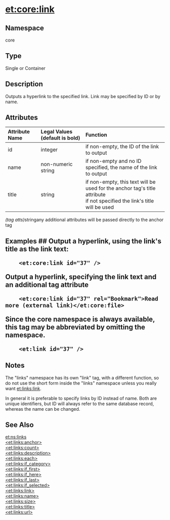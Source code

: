 # <et:core:link> #

## Namespace ##
core

## Type ##
Single or Container

## Description ##
Outputs a hyperlink to the specified link. Link may be specified by ID or by name.

## Attributes ##
|Attribute Name|Legal Values (default is **bold**)|Function|
|:-------------|:---------------------------------|:-------|
|id|integer|if non-empty, the ID of the link to output|
|name|non-numeric string|if non-empty and no ID specified, the name of the link to output|
|title|string|if non-empty, this text will be used for the anchor tag's title attribute<br>if not specified the link's title will be used<br>
<tr><td><i>(tag atts)</i></td><td>string</td><td>any additional attributes will be passed directly to the anchor tag</td></tr></tbody></table>


<h2>Examples ##
Output a hyperlink, using the link's title as the link text:

```
	<et:core:link id="37" />
```

Output a hyperlink, specifying the link text and an additional tag attribute

```
	<et:core:link id="37" rel="Bookmark">Read more (external link)</et:core:file>
```

Since the core namespace is always available, this tag may be abbreviated by omitting the namespace.

```
	<et:link id="37" />
```

## Notes ##

The "links" namespace has its own "link" tag, with a different function, so do not use the short form inside the "links" namespace unless you really want <et:links:link>.

In general it is preferable to specify links by ID instead of name. Both are unique identifiers, but ID will always refer to the same database record, whereas the name can be changed.

## See Also ##
[<et:ns:links>](ETNSLinks.md)<br>
<a href='ETLinksAnchor.md'>&lt;et:links:anchor&gt;</a><br>
<a href='ETLinksCount.md'>&lt;et:links:count&gt;</a><br>
<a href='ETLinkssescription.md'>&lt;et:links:description&gt;</a><br>
<a href='ETLinksEach.md'>&lt;et:links:each&gt;</a><br>
<a href='ETLinksIfCategory.md'>&lt;et:links:if_category&gt;</a><br>
<a href='ETLinksIfFirst.md'>&lt;et:links:if_first&gt;</a><br>
<a href='ETLinksIfHere.md'>&lt;et:links:if_here&gt;</a><br>
<a href='ETLinksIfLast.md'>&lt;et:links:if_last&gt;</a><br>
<a href='ETLinksIfSelected.md'>&lt;et:links:if_selected&gt;</a><br>
<a href='ETLinksLink.md'>&lt;et:links:link&gt;</a><br>
<a href='ETLinksName.md'>&lt;et:links:name&gt;</a><br>
<a href='ETLinksSize.md'>&lt;et:links:size&gt;</a><br>
<a href='ETLinksTitle.md'>&lt;et:links:title&gt;</a><br>
<a href='ETLinksUrl.md'>&lt;et:links:url&gt;</a><br>